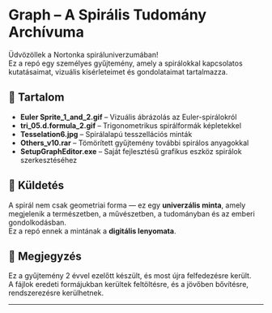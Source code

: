 # Graph – A Spirális Tudomány Archívuma

Üdvözöllek a Nortonka spiráluniverzumában!  
Ez a repó egy személyes gyűjtemény, amely a spirálokkal kapcsolatos kutatásaimat, vizuális kísérleteimet és gondolataimat tartalmazza.

## 📁 Tartalom

- **Euler Sprite_1_and_2.gif** – Vizuális ábrázolás az Euler-spirálokról
- **tri_05.d.formula_2.gif** – Trigonometrikus spirálformák képletekkel
- **Tesselation6.jpg** – Spirálalapú tesszellációs minták
- **Others_v10.rar** – Tömörített gyűjtemény további spirálos anyagokkal
- **SetupGraphEditor.exe** – Saját fejlesztésű grafikus eszköz spirálok szerkesztéséhez

## 🧠 Küldetés

A spirál nem csak geometriai forma — ez egy **univerzális minta**, amely megjelenik a természetben, a művészetben, a tudományban és az emberi gondolkodásban.  
Ez a repó ennek a mintának a **digitális lenyomata**.

## 📌 Megjegyzés

Ez a gyűjtemény 2 évvel ezelőtt készült, és most újra felfedezésre került.  
A fájlok eredeti formájukban kerültek feltöltésre, és a jövőben bővítésre, rendszerezésre kerülhetnek.

---

